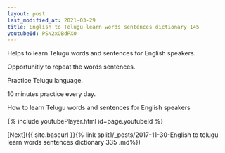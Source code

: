 ```yaml
---
layout: post
last_modified_at: 2021-03-29
title: English to Telugu learn words sentences dictionary 145 
youtubeId: PSN2xOBdPX0
---
```

 
 
Helps to learn Telugu words and sentences for English speakers.

Opportunitiy to repeat the words sentences. 

Practice Telugu language. 
 
10 minutes practice every day. 
 
How to learn Telugu words and sentences for English speakers 
 
{% include youtubePlayer.html id=page.youtubeId %}
 
 
[Next]({{ site.baseurl }}{% link  split1/_posts/2017-11-30-English to telugu learn words sentences dictionary 335 .md%})
 
